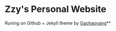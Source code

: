 # Zzy's Personal Website

Runing on Github + Jekyll theme by [Gaohaoyang](https://github.com/Gaohaoyang/gaohaoyang.github.io)**

